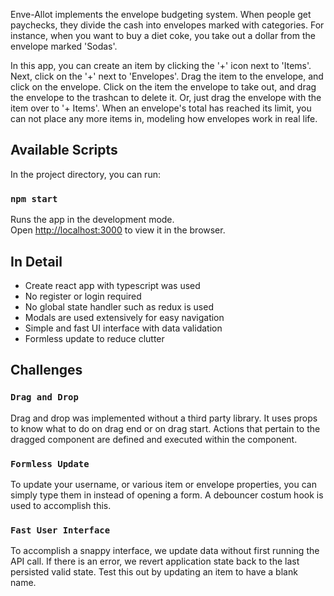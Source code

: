 Enve-Allot implements the envelope budgeting system. When people get paychecks, they divide the cash into envelopes marked with categories. For instance, when you want to buy a diet coke, you take out a dollar from the envelope marked 'Sodas'. 

In this app, you can create an item by clicking the '+' icon next to 'Items'. Next, click on the '+' next to 'Envelopes'. Drag the item to the envelope, and click on the envelope. Click on the item the envelope to take out, and drag the envelope to the trashcan to delete it. Or, just drag the envelope with the item over to '+ Items'. When an envelope's total has reached its limit, you can not place any more items in, modeling how envelopes work in real life. 


## Available Scripts

In the project directory, you can run:

### `npm start`

Runs the app in the development mode.<br />
Open [http://localhost:3000](http://localhost:3000) to view it in the browser.

## In Detail

* Create react app with typescript was used
* No register or login required
* No global state handler such as redux is used
* Modals are used extensively for easy navigation
* Simple and fast UI interface with data validation
* Formless update to reduce clutter

## Challenges

### `Drag and Drop`

Drag and drop was implemented without a third party library. It uses props to know what to do on drag end or on drag start. Actions that pertain to the dragged component are defined and executed within the component.

### `Formless Update`

To update your username, or various item or envelope properties, you can simply type them in instead of opening a form. A debouncer costum hook is used to accomplish this.

### `Fast User Interface`

To accomplish a snappy interface, we update data without first running the API call. If there is an error, we revert application state back to the last persisted valid state. Test this out by updating an item to have a blank name.

